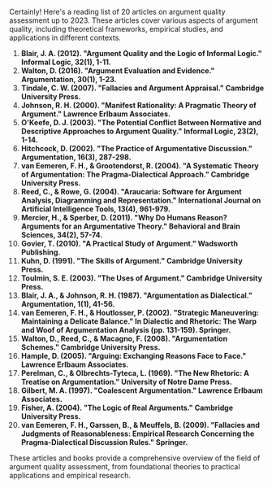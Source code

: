 Certainly! Here's a reading list of 20 articles on argument quality assessment up to 2023. These articles cover various aspects of argument quality, including theoretical frameworks, empirical studies, and applications in different contexts.

1. **Blair, J. A. (2012). "Argument Quality and the Logic of Informal Logic." Informal Logic, 32(1), 1-11.**
2. **Walton, D. (2016). "Argument Evaluation and Evidence." Argumentation, 30(1), 1-23.**
3. **Tindale, C. W. (2007). "Fallacies and Argument Appraisal." Cambridge University Press.**
4. **Johnson, R. H. (2000). "Manifest Rationality: A Pragmatic Theory of Argument." Lawrence Erlbaum Associates.**
5. **O'Keefe, D. J. (2003). "The Potential Conflict Between Normative and Descriptive Approaches to Argument Quality." Informal Logic, 23(2), 1-14.**
6. **Hitchcock, D. (2002). "The Practice of Argumentative Discussion." Argumentation, 16(3), 287-298.**
7. **van Eemeren, F. H., & Grootendorst, R. (2004). "A Systematic Theory of Argumentation: The Pragma-Dialectical Approach." Cambridge University Press.**
8. **Reed, C., & Rowe, G. (2004). "Araucaria: Software for Argument Analysis, Diagramming and Representation." International Journal on Artificial Intelligence Tools, 13(4), 961-979.**
9. **Mercier, H., & Sperber, D. (2011). "Why Do Humans Reason? Arguments for an Argumentative Theory." Behavioral and Brain Sciences, 34(2), 57-74.**
10. **Govier, T. (2010). "A Practical Study of Argument." Wadsworth Publishing.**
11. **Kuhn, D. (1991). "The Skills of Argument." Cambridge University Press.**
12. **Toulmin, S. E. (2003). "The Uses of Argument." Cambridge University Press.**
13. **Blair, J. A., & Johnson, R. H. (1987). "Argumentation as Dialectical." Argumentation, 1(1), 41-56.**
14. **van Eemeren, F. H., & Houtlosser, P. (2002). "Strategic Maneuvering: Maintaining a Delicate Balance." In Dialectic and Rhetoric: The Warp and Woof of Argumentation Analysis (pp. 131-159). Springer.**
15. **Walton, D., Reed, C., & Macagno, F. (2008). "Argumentation Schemes." Cambridge University Press.**
16. **Hample, D. (2005). "Arguing: Exchanging Reasons Face to Face." Lawrence Erlbaum Associates.**
17. **Perelman, C., & Olbrechts-Tyteca, L. (1969). "The New Rhetoric: A Treatise on Argumentation." University of Notre Dame Press.**
18. **Gilbert, M. A. (1997). "Coalescent Argumentation." Lawrence Erlbaum Associates.**
19. **Fisher, A. (2004). "The Logic of Real Arguments." Cambridge University Press.**
20. **van Eemeren, F. H., Garssen, B., & Meuffels, B. (2009). "Fallacies and Judgments of Reasonableness: Empirical Research Concerning the Pragma-Dialectical Discussion Rules." Springer.**

These articles and books provide a comprehensive overview of the field of argument quality assessment, from foundational theories to practical applications and empirical research.